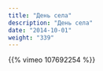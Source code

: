 ```yaml
---
title: "День села"
description: "День села"
date: "2014-10-01"
weight: "339"
---
```


{{% vimeo 107692254 %}}

